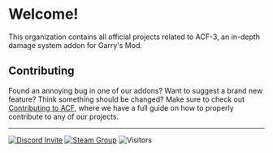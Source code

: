 # Welcome!

This organization contains all official projects related to ACF-3, an in-depth damage system addon for Garry's Mod.

## Contributing
Found an annoying bug in one of our addons? Want to suggest a brand new feature? Think something should be changed? Make sure to check out [Contributing to ACF](https://github.com/Stooberton/ACF-3/blob/master/CONTRIBUTING.md), where we have a full guide on how to properly contribute to any of our projects.

---

[![Discord Invite](https://img.shields.io/discord/654142834030542878?label=Chat&style=flat-square)](https://discord.gg/jgdzysxjST)
[![Steam Group](https://img.shields.io/badge/ACF%20Official-Join%20Now!-informational?style=flat-square)](https://steamcommunity.com/groups/officialacf)
![Visitors](https://visitor-badge.laobi.icu/badge?page_id=ACF-Team)
